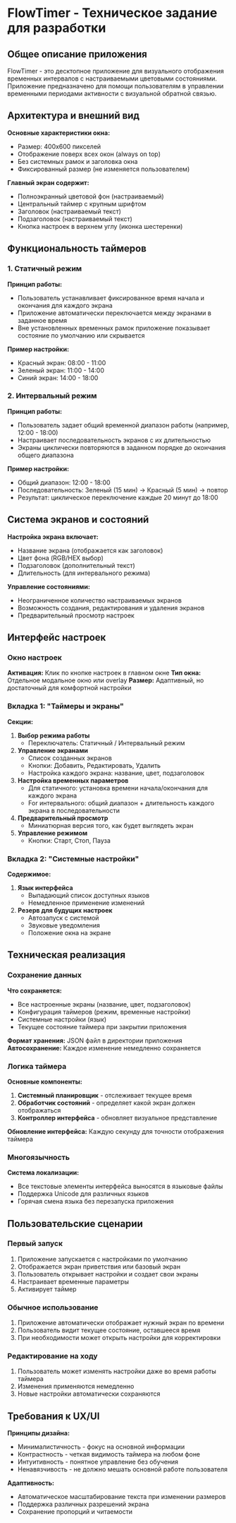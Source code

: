# FlowTimer - Техническое задание для разработки

## Общее описание приложения

FlowTimer - это десктопное приложение для визуального отображения временных интервалов с настраиваемыми цветовыми состояниями. Приложение предназначено для помощи пользователям в управлении временными периодами активности с визуальной обратной связью.

## Архитектура и внешний вид

**Основные характеристики окна:**

- Размер: 400x600 пикселей
- Отображение поверх всех окон (always on top)
- Без системных рамок и заголовка окна
- Фиксированный размер (не изменяется пользователем)

**Главный экран содержит:**

- Полноэкранный цветовой фон (настраиваемый)
- Центральный таймер с крупным шрифтом
- Заголовок (настраиваемый текст)
- Подзаголовок (настраиваемый текст)
- Кнопка настроек в верхнем углу (иконка шестеренки)

## Функциональность таймеров

### 1. Статичный режим

**Принцип работы:**

- Пользователь устанавливает фиксированное время начала и окончания для каждого экрана
- Приложение автоматически переключается между экранами в заданное время
- Вне установленных временных рамок приложение показывает состояние по умолчанию или скрывается

**Пример настройки:**

- Красный экран: 08:00 - 11:00
- Зеленый экран: 11:00 - 14:00
- Синий экран: 14:00 - 18:00

### 2. Интервальный режим

**Принцип работы:**

- Пользователь задает общий временной диапазон работы (например, 12:00 - 18:00)
- Настраивает последовательность экранов с их длительностью
- Экраны циклически повторяются в заданном порядке до окончания общего диапазона

**Пример настройки:**

- Общий диапазон: 12:00 - 18:00
- Последовательность: Зеленый (15 мин) → Красный (5 мин) → повтор
- Результат: циклическое переключение каждые 20 минут до 18:00

## Система экранов и состояний

**Настройка экрана включает:**

- Название экрана (отображается как заголовок)
- Цвет фона (RGB/HEX выбор)
- Подзаголовок (дополнительный текст)
- Длительность (для интервального режима)

**Управление состояниями:**

- Неограниченное количество настраиваемых экранов
- Возможность создания, редактирования и удаления экранов
- Предварительный просмотр настроек

## Интерфейс настроек

### Окно настроек

**Активация:** Клик по кнопке настроек в главном окне
**Тип окна:** Отдельное модальное окно или overlay
**Размер:** Адаптивный, но достаточный для комфортной настройки

### Вкладка 1: "Таймеры и экраны"

**Секции:**

1. **Выбор режима работы**
   - Переключатель: Статичный / Интервальный режим
2. **Управление экранами**
   - Список созданных экранов
   - Кнопки: Добавить, Редактировать, Удалить
   - Настройка каждого экрана: название, цвет, подзаголовок
3. **Настройка временных параметров**
   - Для статичного: установка времени начала/окончания для каждого экрана
   - For интервального: общий диапазон + длительность каждого экрана в последовательности
4. **Предварительный просмотр**
   - Миниатюрная версия того, как будет выглядеть экран
5. **Управление режимом**
   - Кнопки: Старт, Стоп, Пауза

### Вкладка 2: "Системные настройки"

**Содержимое:**

1. **Язык интерфейса**
   - Выпадающий список доступных языков
   - Немедленное применение изменений
2. **Резерв для будущих настроек**
   - Автозапуск с системой
   - Звуковые уведомления
   - Положение окна на экране

## Техническая реализация

### Сохранение данных

**Что сохраняется:**

- Все настроенные экраны (название, цвет, подзаголовок)
- Конфигурация таймеров (режим, временные настройки)
- Системные настройки (язык)
- Текущее состояние таймера при закрытии приложения

**Формат хранения:** JSON файл в директории приложения
**Автосохранение:** Каждое изменение немедленно сохраняется

### Логика таймера

**Основные компоненты:**

1. **Системный планировщик** - отслеживает текущее время
2. **Обработчик состояний** - определяет какой экран должен отображаться
3. **Контроллер интерфейса** - обновляет визуальное представление

**Обновление интерфейса:** Каждую секунду для точности отображения таймера

### Многоязычность

**Система локализации:**

- Все текстовые элементы интерфейса выносятся в языковые файлы
- Поддержка Unicode для различных языков
- Горячая смена языка без перезапуска приложения

## Пользовательские сценарии

### Первый запуск

1. Приложение запускается с настройками по умолчанию
2. Отображается экран приветствия или базовый экран
3. Пользователь открывает настройки и создает свои экраны
4. Настраивает временные параметры
5. Активирует таймер

### Обычное использование

1. Приложение автоматически отображает нужный экран по времени
2. Пользователь видит текущее состояние, оставшееся время
3. При необходимости может открыть настройки для корректировки

### Редактирование на ходу

1. Пользователь может изменять настройки даже во время работы таймера
2. Изменения применяются немедленно
3. Новые настройки автоматически сохраняются

## Требования к UX/UI

**Принципы дизайна:**

- Минималистичность - фокус на основной информации
- Контрастность - четкая видимость таймера на любом фоне
- Интуитивность - понятное управление без обучения
- Ненавязчивость - не должно мешать основной работе пользователя

**Адаптивность:**

- Автоматическое масштабирование текста при изменении размеров
- Поддержка различных разрешений экрана
- Сохранение пропорций и читаемости
